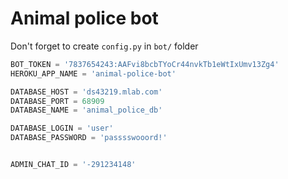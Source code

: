 # Animal police bot

Don't forget to create `config.py` in `bot/` folder 

```python
BOT_TOKEN = '7837654243:AAFvi8bcbTYoCr44nvkTb1eWtIxUmv13Zg4'
HEROKU_APP_NAME = 'animal-police-bot'

DATABASE_HOST = 'ds43219.mlab.com'
DATABASE_PORT = 68909
DATABASE_NAME = 'animal_police_db'

DATABASE_LOGIN = 'user'
DATABASE_PASSWORD = 'passsswooord!'


ADMIN_CHAT_ID = '-291234148'
```
